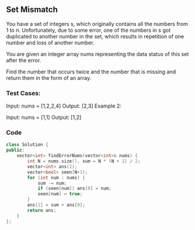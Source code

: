 ## Set Mismatch

You have a set of integers s, which originally contains all the numbers from 1 to n. Unfortunately, due to some error, one of the numbers in s got duplicated to another number in the set, which results in repetition of one number and loss of another number.

You are given an integer array nums representing the data status of this set after the error.

Find the number that occurs twice and the number that is missing and return them in the form of an array.


### Test Cases:

Input: nums = [1,2,2,4]
Output: [2,3]
Example 2:

Input: nums = [1,1]
Output: [1,2]

### Code

```c++
class Solution {
public:
    vector<int> findErrorNums(vector<int>& nums) {
        int N = nums.size(), sum = N * (N + 1) / 2;
        vector<int> ans(2);
        vector<bool> seen(N+1);
        for (int num : nums) {
            sum -= num;
            if (seen[num]) ans[0] = num;
            seen[num] = true;
        }
        ans[1] = sum + ans[0];
        return ans;
    }
};
```
